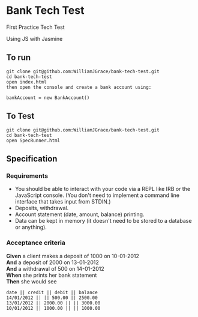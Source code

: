 # Bank Tech Test
First Practice Tech Test

Using JS with Jasmine

## To run
```
git clone git@github.com:WilliamJGrace/bank-tech-test.git
cd bank-tech-test
open index.html
then open the console and create a bank account using:

bankAccount = new BankAccount()
```

## To Test
```
git clone git@github.com:WilliamJGrace/bank-tech-test.git
cd bank-tech-test
open SpecRunner.html

```




## Specification

### Requirements

* You should be able to interact with your code via a REPL like IRB or the JavaScript console.  (You don't need to implement a command line interface that takes input from STDIN.)
* Deposits, withdrawal.
* Account statement (date, amount, balance) printing.
* Data can be kept in memory (it doesn't need to be stored to a database or anything).

### Acceptance criteria

**Given** a client makes a deposit of 1000 on 10-01-2012  
**And** a deposit of 2000 on 13-01-2012  
**And** a withdrawal of 500 on 14-01-2012  
**When** she prints her bank statement  
**Then** she would see

```
date || credit || debit || balance
14/01/2012 || || 500.00 || 2500.00
13/01/2012 || 2000.00 || || 3000.00
10/01/2012 || 1000.00 || || 1000.00
```
